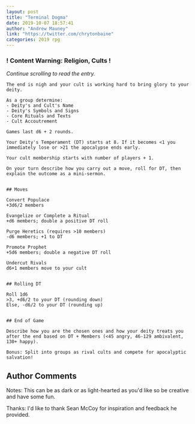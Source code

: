 ```yaml
---
layout: post
title: "Terminal Dogma"
date: 2019-10-07 18:57:41
author: "Andrew Mauney"
link: "https://twitter.com/chrytonbaine"
categories: 2019 rpg
---
```

<div id="warning"><div id="content"><h3><strong>! Content Warning: Religion, Cults !</strong></h3><i>Continue scrolling to read the entry.</i></div></div>
 
```
The end is nigh and your cult is working hard to bring glory to your deity.

As a group determine: 
- Deity's and Cult's Name
- Deity's Symbols and Signs
- Core Rituals and Texts
- Cult Accoutrement

Games last d6 + 2 rounds.

Your Deity's Temperament (DT) starts at 8. If it becomes <1 you immediately lose or >21 the apocalypse ends early.

Your cult membership starts with number of players + 1.

On your turn describe how you carry out a move, roll for DT, then explain the outcome as a mini-sermon.


## Moves

Convert Populace
+3d6/2 members

Evangelize or Complete a Ritual
+d6 members; double a positive DT roll

Purge Heretics (requires >10 members)
-d6 members; +1 to DT

Promote Prophet
+5d6 members; double a negative DT roll

Undercut Rivals
d6+1 members move to your cult


## Rolling DT

Roll 1d6
>3, +d6/2 to your DT (rounding down)
Else, -d6/2 to your DT (rounding up)


## End of Game

Describe how you are the chosen ones and how your deity treats you after the end based on DT + Members (<45 angry, 46-129 ambivalent, 130+ happy).

Bonus: Split into groups as rival cults and compete for apocalyptic salvation!

```
## Author Comments
Notes: This can be as dark or as light-hearted as you'd like so be creative and have some fun.

Thanks: I'd like to thank Sean McCoy for inspiration and feedback he provided.

